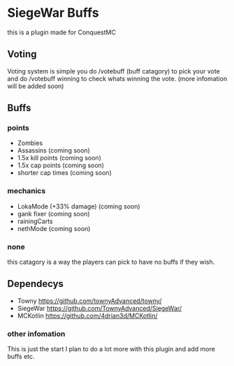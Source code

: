 # SiegeWar Buffs
this is a plugin made for ConquestMC 

## Voting 
Voting system is simple you do /votebuff (buff catagory) to pick your vote and do /votebuff winning to check whats winning the vote. (more infomation will be added soon) 

## Buffs 

### points
- Zombies
- Assassins (coming soon)
- 1.5x kill points (coming soon)
- 1.5x cap points (coming soon)
- shorter cap times (coming soon)
### mechanics
- LokaMode (+33% damage) (coming soon)
- gank fixer (coming soon)
- rainingCarts
- nethMode (coming soon)
### none
this catagory is a way the players can pick to have no buffs if they wish.

## Dependecys
- Towny https://github.com/townyAdvanced/towny/
- SiegeWar https://github.com/TownyAdvanced/SiegeWar/
- MCKotlin https://github.com/4drian3d/MCKotlin/

### other infomation 

This is just the start I plan to do a lot more with this plugin and add more buffs etc.
